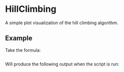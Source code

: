 # HillClimbing
A simple plot visualization of the hill climbing algorithm.

## Example
Take the formula: 
```

```
Will produce the following output when the script is run:

